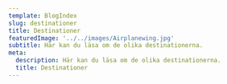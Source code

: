 ```yaml
---
template: BlogIndex
slug: destinationer
title: Destinationer
featuredImage: '../../images/Airplanewing.jpg'
subtitle: Här kan du läsa om de olika destinationerna.
meta:
  description: Här kan du läsa om de olika destinationerna.
  title: Destinationer
---
```

